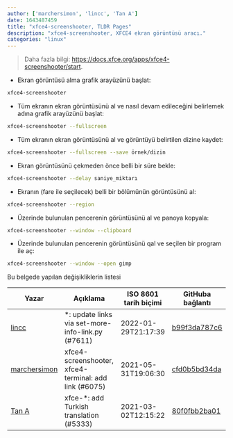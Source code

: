 ```yaml
---
author: ['marchersimon', 'lincc', 'Tan A']
date: 1643487459
title: "xfce4-screenshooter, TLDR Pages"
description: "xfce4-screenshooter, XFCE4 ekran görüntüsü aracı."
categories: "linux"
---
```

> Daha fazla bilgi: <https://docs.xfce.org/apps/xfce4-screenshooter/start>.

- Ekran görüntüsü alma grafik arayüzünü başlat:

```bash
xfce4-screenshooter
```

- Tüm ekranın ekran görüntüsünü al ve nasıl devam edileceğini belirlemek adına grafik arayüzünü başlat:

```bash
xfce4-screenshooter --fullscreen
```

- Tüm ekranın ekran görüntüsünü al ve görüntüyü belirtilen dizine kaydet:

```bash
xfce4-screenshooter --fullscreen --save örnek/dizin
```

- Ekran görüntüsünü çekmeden önce belli bir süre bekle:

```bash
xfce4-screenshooter --delay saniye_miktarı
```

- Ekranın (fare ile seçilecek) belli bir bölümünün görüntüsünü al:

```bash
xfce4-screenshooter --region
```

- Üzerinde bulunulan pencerenin görüntüsünü al ve panoya kopyala:

```bash
xfce4-screenshooter --window --clipboard
```

- Üzerinde bulunulan pencerenin görüntüsünü qal ve seçilen bir program ile aç:

```bash
xfce4-screenshooter --window --open gimp
```
Bu belgede yapılan değişikliklerin listesi


Yazar | Açıklama | ISO 8601 tarih biçimi | GitHuba bağlantı
------|-----|-----|-----
[lincc](mailto:46962923+blueskyson@users.noreply.github.com) | *: update links via set-more-info-link.py (#7611) | 2022-01-29T21:17:39 | [b99f3da787c6](https://github.com/tldr-pages/tldr/commit/b99f3da787c6f43a545b9cb5ebd8265b1367fbc4)
[marchersimon](mailto:50295997+marchersimon@users.noreply.github.com) | xfce4-screenshooter, xfce4-terminal: add link (#6075) | 2021-05-31T19:06:30 | [cfd0b5bd34da](https://github.com/tldr-pages/tldr/commit/cfd0b5bd34da972d7780b0b8580b3fb2af145607)
[Tan A](mailto:40173707+Yutyo@users.noreply.github.com) | xfce-*: add Turkish translation (#5333) | 2021-03-02T12:15:22 | [80f0fbb2ba01](https://github.com/tldr-pages/tldr/commit/80f0fbb2ba01e63ad3ea3a07bdaa45647f12f53d)

